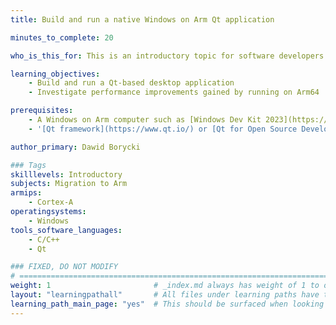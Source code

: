 ```yaml
---
title: Build and run a native Windows on Arm Qt application 

minutes_to_complete: 20

who_is_this_for: This is an introductory topic for software developers who want to use native performance of the Qt framework for building desktop applications on Windows on Arm (WoA).

learning_objectives:
    - Build and run a Qt-based desktop application
    - Investigate performance improvements gained by running on Arm64

prerequisites:
    - A Windows on Arm computer such as [Windows Dev Kit 2023](https://learn.microsoft.com/en-us/windows/arm/dev-kit), Lenovo Thinkpad X13s running Windows 11 or Windows on Arm[virtual machine](/learning-paths/cross-platform/woa_azure/).
    - '[Qt framework](https://www.qt.io/) or [Qt for Open Source Development](https://www.qt.io/download-open-source)'

author_primary: Dawid Borycki

### Tags
skilllevels: Introductory
subjects: Migration to Arm
armips:
    - Cortex-A
operatingsystems:
    - Windows
tools_software_languages:
    - C/C++
    - Qt    

### FIXED, DO NOT MODIFY
# ================================================================================
weight: 1                       # _index.md always has weight of 1 to order correctly
layout: "learningpathall"       # All files under learning paths have this same wrapper
learning_path_main_page: "yes"  # This should be surfaced when looking for related content. Only set for _index.md of learning path content.
---
```

